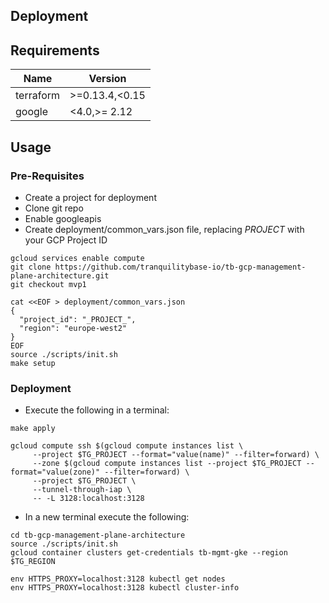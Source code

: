 ## Deployment

## Requirements

| Name | Version |
|------|---------|
| terraform | >=0.13.4,<0.15 |
| google | <4.0,>= 2.12 |

## Usage

### Pre-Requisites

- Create a project for deployment
- Clone git repo
- Enable googleapis
- Create deployment/common_vars.json file, replacing _PROJECT_ with your GCP Project ID

```hcl
gcloud services enable compute
git clone https://github.com/tranquilitybase-io/tb-gcp-management-plane-architecture.git
git checkout mvp1
 
cat <<EOF > deployment/common_vars.json
{
  "project_id": "_PROJECT_",
  "region": "europe-west2"
}
EOF
source ./scripts/init.sh
make setup

```

### Deployment

- Execute the following in a terminal:

```hcl
make apply
 
gcloud compute ssh $(gcloud compute instances list \
     --project $TG_PROJECT --format="value(name)" --filter=forward) \
     --zone $(gcloud compute instances list --project $TG_PROJECT --format="value(zone)" --filter=forward) \
     --project $TG_PROJECT \
     --tunnel-through-iap \
     -- -L 3128:localhost:3128
```
- In a new terminal execute the following:

```hcl
cd tb-gcp-management-plane-architecture
source ./scripts/init.sh
gcloud container clusters get-credentials tb-mgmt-gke --region $TG_REGION
 
env HTTPS_PROXY=localhost:3128 kubectl get nodes
env HTTPS_PROXY=localhost:3128 kubectl cluster-info
```




